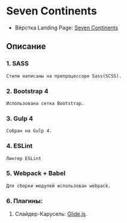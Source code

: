 # Seven Continents
- Вёрстка Landing Page: [Seven Continents](https://dmitriywolf.github.io/works/continent/index.html)

## Описание

### 1. SASS
	Стили написаны на препроцессоре Sass(SCSS).

### 2. Bootstrap 4 
	Использована сетка Bootstrap.

### 3. Gulp 4
	Собран на Gulp 4.

### 4. ESLint
	Линтер ESLint

### 5. Webpack + Babel
	Для сборки модулей использован webpack.

### 6. Плагины:
	
1. Слайдер-Карусель: [Glide.js](https://glidejs.com/).